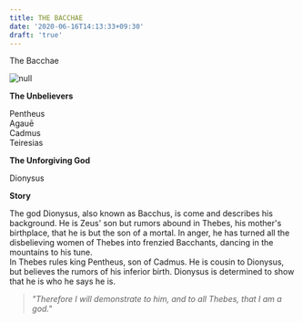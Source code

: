 ```yaml
---
title: THE BACCHAE
date: '2020-06-16T14:13:33+09:30'
draft: 'true'
---
```

The Bacchae

![null](/images/uploads/the-bacchae.jpg)

**The Unbelievers**

Pentheus\
Agauē\
Cadmus\
Teiresias

**The Unforgiving God**

Dionysus

**Story**

The god Dionysus, also known as Bacchus, is come and describes his background. He is Zeus' son but rumors abound in Thebes, his mother's birthplace, that he is but the son of a mortal. In anger, he has turned all the disbelieving women of Thebes into frenzied Bacchants, dancing in the mountains to his tune.\
In Thebes rules king Pentheus, son of Cadmus. He is cousin to Dionysus, but believes the rumors of his inferior birth. Dionysus is determined to show that he is who he says he is.

> _"Therefore I will demonstrate to him, and to all Thebes, that I am a god."_
